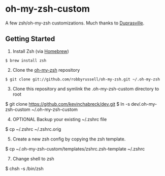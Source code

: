 oh-my-zsh-custom
================

A few zsh/oh-my-zsh customizations. Much thanks to [Duprasville](https://github.com/duprasville/oh-my-zsh-custom).

Getting Started
---------------

1. Install Zsh (via [Homebrew](http://brew.sh/))

  ```
  $ brew install zsh
  ```

2. Clone the [oh-my-zsh](https://github.com/robbyrussell/oh-my-zsh) repository

  `$ git clone git://github.com/robbyrussell/oh-my-zsh.git ~/.oh-my-zsh`

3. Clone this repository and symlink the .oh-my-zsh-custom directory to root

  $ git clone https://github.com/kevinchabreck/dev.git
  $ ln -s dev/.oh-my-zsh-custom ~/.oh-my-zsh-custom

4. OPTIONAL Backup your existing ~/.zshrc file

  $ cp ~/.zshrc ~/.zshrc.orig

5. Create a new zsh config by copying the zsh template.

  $ cp ~/.oh-my-zsh-custom/templates/zshrc.zsh-template ~/.zshrc

7. Change shell to zsh

  $ chsh -s /bin/zsh
